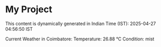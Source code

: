 # My Project

This content is dynamically generated in Indian Time (IST): 2025-04-27 04:56:50 IST


Current Weather in Coimbatore:
Temperature: 26.88 °C
Condition: mist
